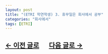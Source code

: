 ```yaml
---
layout: post
title: "(ETRI 학연학생) 3. 휴무일은 회사에서 공부"
categories: "회사에서"
tags: [ETRI]
---
```


## [←  이전 글로](https://maizer2.github.io/회사에서/2022/03/03/(ETRI-학연)-2.-기숙사로.html) 　 [다음 글로 →](https://maizer2.github.io/회사에서/2022/03/05/(ETRI-학연)-4.-미정.html)
